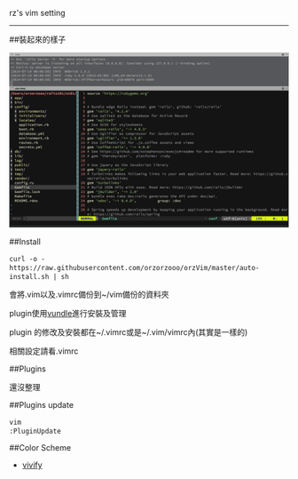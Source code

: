 
rz's vim setting

---

##裝起來的樣子


![image](https://raw.githubusercontent.com/orzorzooo/orzVim/master/image/screen.jpg)


##Install
	
	curl -o - https://raw.githubusercontent.com/orzorzooo/orzVim/master/auto-install.sh | sh

會將.vim以及.vimrc備份到~/vim備份的資料夾

plugin使用[vundle](https://github.com/gmarik/Vundle.vim)進行安裝及管理

plugin 的修改及安裝都在~/.vimrc或是~/.vim/vimrc內(其實是一樣的)

相關設定請看.vimrc

##Plugins

還沒整理

##Plugins update

	vim
	:PluginUpdate
	
	

##Color Scheme

* [vivify](http://bytefluent.com/vivify/)


